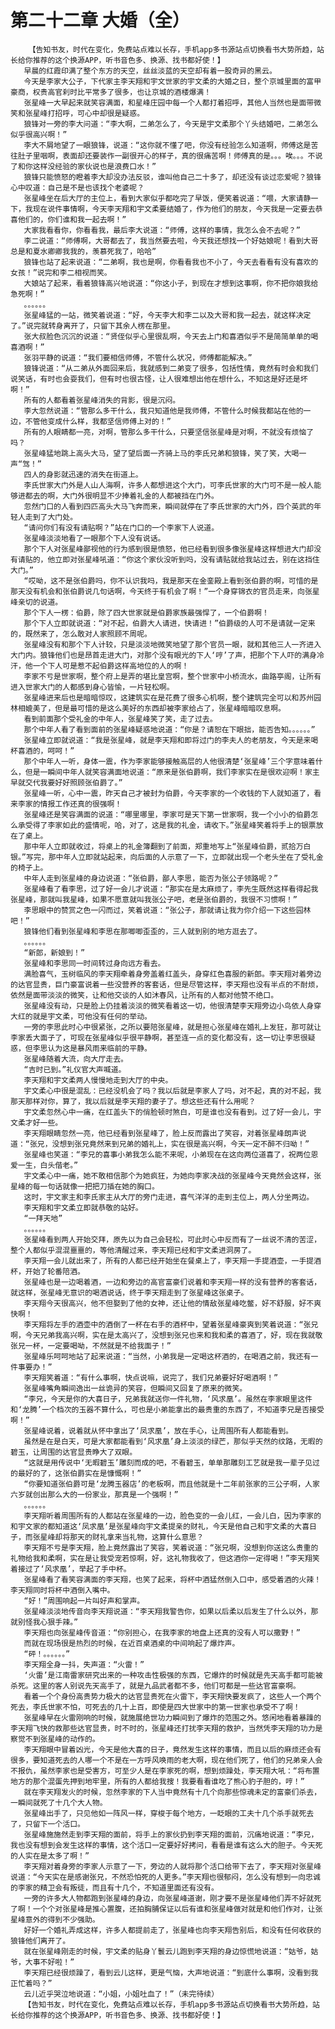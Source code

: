 # 第二十二章 大婚（全）
        【告知书友，时代在变化，免费站点难以长存，手机app多书源站点切换看书大势所趋，站长给你推荐的这个换源APP，听书音色多、换源、找书都好使！】
       早晨的红霞印满了整个东方的天空，丝丝淡蓝的天空却有着一股奇异的黑云。
       今天是李家大公子，下代家主李天翔和宇文世家的宇文柔的大婚之日，整个京城里面的富甲豪商，权贵高官刹时比平常多了很多，也让京城的酒楼爆满！
       张星峰一大早起来就笑容满面，和星峰庄园中每一个人都打着招呼，其他人当然也是面带微笑和张星峰打招呼，可心中却很是疑惑。
       狼锋对一旁的李大问道：“李大啊，二弟怎么了，今天是宇文柔那个丫头结婚吧，二弟怎么似乎很高兴啊！”
       李大不屑地望了一眼狼锋，说道：“这你就不懂了吧，你没有经验怎么知道啊，师傅这是苦往肚子里咽啊，表面却还要装作一副很开心的样子，真的很痛苦啊！师傅真的是。。。唉。。。不说了和你这样没经验的家伙说也是浪费口水！”
       狼锋只能愤怒的瞪着李大却没办法反驳，谁叫他自己二十多了，却还没有谈过恋爱呢？狼锋心中叹道：自己是不是也该找个老婆呢？
       张星峰坐在后大厅的主位上，看到大家似乎都吃完了早饭，便笑着说道：“喂，大家请静一下，我现在说件事情啊，今天李天翔和宇文柔要结婚了，作为他们的朋友，今天我是一定要去恭喜他们的，你们谁和我一起去啊！”
       大家我看看你，你看看我，最后李大说道：“师傅，这样的事情，我怎么会不去呢？”
       李二说道：“师傅啊，大哥都去了，我当然要去啦，今天我还想找一个好姑娘呢！看到大哥总是和夏水卿卿我我的，羡慕死我了，哈哈”
       狼锋也站了起来说道：“二弟啊，我也是啊，你看看我也不小了，今天去看看有没有喜欢的女孩！”说完和李二相视而笑。
       大娘站了起来，看着狼锋高兴地说道：“你这小子，到现在才想到这事啊，你不把你娘我给急死啊！”
       。。。。。。
       张星峰猛的一站，微笑着说道：“好，今天李大和李二以及大哥和我一起去，就这样决定了。”说完就转身离开了，只留下其余人楞在那里。
       张大叔脸色沉沉的说道：“贤侄似乎心里很乱啊，今天去上门和喜酒似乎不是简简单单的喝喜酒啊！”
       张羽平静的说道：“我们要相信师傅，不管什么状况，师傅都能解决。”
       狼锋说道：“从二弟从外面回来后，我就感到二弟变了很多，包括性情，竟然有时会和我们说笑话，有时也会耍我们，但有时也很古怪，让人很难想出他在想什么，不知这是好还是坏啊！”
       所有的人都看着张星峰消失的背影，很是沉闷。
       李大忽然说道：“管那么多干什么，我只知道他是我师傅，不管什么时候我都站在他的一边，不管他变成什么样，我都坚信师傅上对的！”
       所有的人眼睛都一亮，对啊，管那么多干什么，只要坚信张星峰是对啊，不就没有烦恼了吗？
       张星峰猛地跳上高头大马，望了望后面一齐骑上马的李氏兄弟和狼锋，笑了笑，大喝一声“驾！”
       四人的身影就迅速的消失在街道上。
       李氏世家大门外是人山人海啊，许多人都想进这个大门，可李氏世家的大门可不是一般人能够进都去的啊，大门外很明显不少捧着礼金的人都被挡在门外。
       忽然门口的人看到四匹高头大马飞奔而来，瞬间就停在了李氏世家的大门外，四个英武的年轻人走到了大门处。
       “请问你们有没有请贴啊？”站在门口的一个李家下人说道。
       张星峰淡淡地看了一眼那个下人没有说话。
       那个下人对张星峰鄙视他的行为感到很是愤怒，他已经看到很多像张星峰这样想进大门却没有请贴的，他立即对张星峰吼道：“你这个家伙没听到吗，没有请贴就给我站过去，别在这挡住大门。”
       “哎呦，这不是张伯爵吗，你不认识我吗，我是那天在金銮殿上看到张伯爵的啊，可惜的是那天没有机会和张伯爵说几句话啊，今天终于有机会了啊！”一个身穿锦衣的官员走来，向张星峰亲切的说道。
       那个下人一楞：伯爵，除了四大世家就是伯爵家族最强悍了，一个伯爵啊！
       那个下人立即就说道：“对不起，伯爵大人请进，快请进！”伯爵级的人可不是请就一定来的，既然来了，怎么敢对人家照顾不周呢。
       张星峰没有和那个下人计较，只是淡淡地微笑地望了那个官员一眼，就和其他三人一齐进入大门内。狼锋他们也是昂首走进大门，对那个没有眼光的下人‘哼’了声，把那个下人吓的满身冷汗，他一个下人可是惹不起伯爵这样高地位的人的啊！
       李家不亏是世家啊，整个府上是弄的堪比皇宫啊，整个世家中小桥流水，曲路亭阁，让所有进入世家大门的人都感到身心皆愉，一片轻松啊。
       张星峰进来后也是暗暗惊叹，这建筑实在是花费了很多心机啊，整个建筑完全可以和苏州园林相媲美了，但是最可惜的是这么美好的东西却被李家给占了，张星峰暗暗叹息啊。
       看到前面那个受礼金的中年人，张星峰笑了笑，走了过去。
       那个中年人看了看到面前的张星峰疑惑地说道：“你是？请恕在下眼拙，能否告知。。。。。。”
       张星峰立即就说道：“我是张星峰，就是李天翔和即将过门的李夫人的老朋友，今天是来喝杯喜酒的，呵呵！”
       那个中年人一听，身体一震，作为李家能够接触高层的人他很清楚‘张星峰’三个字意味着什么，但是一瞬间中年人就笑容满面地说道：“原来是张伯爵啊，我们李家实在是很欢迎啊！家主早就交代我要好好照顾张伯爵了。”
       张星峰一听，心中一震，昨天自己才被封为伯爵，今天李家的一个收钱的下人就知道了，看来李家的情报工作还真的很强啊！
       张星峰还是笑容满面的说道：“哪里哪里，李家可是天下第一世家啊，我一个小小的伯爵怎么承受得了李家如此的盛情呢，哈，对了，这是我的礼金，请收下。”张星峰笑着将手上的银票放在了桌上。
       那中年人立即就收过，将桌上的礼金簿翻到了前面，郑重地写上“张星峰伯爵，贰拾万白银。”写完，那中年人立即就站起来，向后面的人示意了一下，立即就出现一个老头坐在了受礼金的椅子上。
       中年人走到张星峰的身边说道：“张伯爵，鄙人李思，能否为张公子领路呢？”
       张星峰看了看李思，过了好一会儿才说道：“那实在是太麻烦了，李先生既然这样看得起我张星峰，那就叫我星峰，如果不愿意就叫我张公子吧，老是张伯爵的，我很不习惯啊！”
       李思眼中的赞赏之色一闪而过，笑着说道：“张公子，那就请让我为你介绍一下这些园林吧！”
       狼锋他们看到张星峰和李思在那唧唧歪歪的，三人就到别的地方逛去了。
       。。。。。。
       “新郎，新娘到！”
       张星峰和李思同一时间转过身向远方看去。
       满脸喜气，玉树临风的李天翔牵着身旁盖着红盖头，身穿红色喜服的新郎。李天翔对着旁边的达官显贵，巨门豪富说着一些没营养的客套话，但是尽管这样，李天翔也没有半点的不耐烦，依然是面带淡淡的微笑，让和他交谈的人如沐春风，让所有的人都对他赞不绝口。
       张星峰没有动，只是脸上仍挂着淡淡的微笑看着这一切，他很清楚李天翔旁边小鸟依人身穿大红的就是宇文柔，可他没有任何的举动。
       一旁的李思此时心中很紧张，之所以要陪张星峰，就是担心张星峰在婚礼上发狂，那可就让李家丢大面子了，可现在张星峰似乎很平静啊，甚至连一点的变化都没有，这一切让李思很疑惑，但李思认为这是暴风雨来临前的平静。
       张星峰随着大流，向大厅走去。
       “吉时已到。”礼仪官大声喊道。
       李天翔和宇文柔两人慢慢地走到大厅的中央。
       宇文柔心中很是混乱：已经没机会了吗？我以后就是李家人了吗，对不起，真的对不起，我那天那样对你，算了，我以后就是李天翔的妻子了。想这些还有什么用呢？
       宇文柔忽然心中一痛，在红盖头下的俏脸顿时煞白，可是谁也没有看到。过了好一会儿，宇文柔才好一些。
       李天翔眼睛忽然一亮，他已经看到张星峰了，脸上反而露出了笑容，对着张星峰朗声说道：“张兄，没想到张兄竟然来到兄弟的婚礼上，实在很是高兴啊，今天一定不醉不归呦！”
       张星峰也笑道：“李兄的喜事小弟我怎么能不来呢，小弟现在在这向两位道喜了，祝两位恩爱一生，白头偕老。”
       宇文柔心中一痛，她不敢相信那个为她疯狂，为她向李家决战的张星峰今天竟然会这样，张星峰的每一句话就像一把把刀插在她的胸口。
       这时，宇文家主和李氏家主从大厅的旁门走进，喜气洋洋的走到主位上，两人分坐两边。
       李天翔和宇文柔立即就恭敬的站好。
       “一拜天地”
       。。。。。。
       张星峰看到两人开始交拜，原先以为自己会轻松，可此时心中反而有了一丝说不清的苦涩，整个人都似乎混混噩噩的，等他清醒过来，李天翔已经和宇文柔进洞房了。
       李天翔一会儿就出来了，所有的人都已经开始坐在餐桌上了，李天翔一手提酒壶，一手提酒杯，开始了轮番陪酒。
       张星峰也是一边喝着酒，一边和旁边的高官富豪们说着和李天翔一样的没有营养的客套话，就这样，张星峰无意识的喝酒说话，终于李天翔走到了张星峰这张桌子。
       李天翔今天很高兴，他不但娶到了他的女神，还让他的情敌张星峰吃鳖，好不舒服，好不爽快啊！
       李天翔将左手的酒壶中的酒倒了一杯在右手的酒杯中，望着张星峰豪爽到笑着说道：“张兄啊，今天兄弟我高兴啊，实在是太高兴了，没想到张兄也来和我和柔的喜酒了，好，现在我就敬张兄一杯，一定要喝呦，不然就是不给我面子！”
       张星峰乐呵呵地站了起来说道：“当然，小弟我是一定喝这杯酒的，在喝酒之前，我还有一件事要办！”
       李天翔笑着道：“有什么事啊，快点说嘛，说完了，我们兄弟要好好喝酒啊！”
       张星峰嘴角瞬间逸出一丝诡异的笑容，但瞬间又回复了原来的微笑。
       “李兄，今天是你的大喜日子，兄弟我就送你一件礼物，‘风求凰’。虽然在李家眼里这件和‘龙腾’一个档次的玉器不算什么，可也是小弟能拿出的最贵重的东西了，不知道李兄是否接受啊！”
       张星峰说着，说着就从怀中拿出了‘凤求凰’，放在手心，让周围所有人都能看到。
       虽然是在是白天，可是大家都能看到‘风求凰’身上淡淡的绿芒，那似乎天然的纹路，无暇的碧玉，让周围的达官显贵睁大了双眼。
       “这就是用传说中‘无暇碧玉’雕刻而成的吧，不看碧玉，单单那雕刻工艺就是我一辈子见过的最好的了，这张伯爵实在是慷慨啊！”
       “你要知道张伯爵可是‘龙腾玉器店’的老板啊，而且他就是十二年前张家的三公子啊，人家六岁就创出那么大的一份家业，那真是一个强啊！”
       。。。。。。
       李天翔听着周围所有的人都站在张星峰的一边，脸色变的一会儿红，一会儿白，因为李家的和宇文家的都知道这‘凤求凰’是张星峰向宇文柔提亲的财礼，今天是他自己和宇文柔的大喜日子，而张星峰却将那天的财礼拿来当礼物，这算什么意思？
       李天翔不亏是李天翔，脸上竟然露出了笑容，笑着说道：“张兄啊，没想到你送这么贵重的礼物给我和柔啊，实在是让我受宠若惊啊，好，这礼物我收了，但这酒你一定得喝！”李天翔笑着接过了‘风求凰’，举起了手中杯。
       张星峰看了看笑容满面的李天翔，也笑了起来，将杯中酒猛然倒入口中，感受着酒的火辣！李天翔同时将杯中酒倒入嘴中。
       “好！”周围响起一片叫好声和掌声。
       张星峰淡淡地传音向李天翔说道：“李天翔我警告你，如果以后柔以后发生了什么以外，那就别怪我心狠手辣。”
       李天翔也向张星峰传音道：“你别担心，在我李家的地盘上还真的没有人可以撒野！”
       而就在现场很是热烈的时候，在近百桌酒桌的中间响起了爆炸声。
       “砰！。。。。。。”
       李天翔全身一抖，失声道：“火雷！”
       ‘火雷’是江南雷家研究出来的一种攻击性极强的东西，它爆炸的时候就是先天高手都可能被杀死。这里的客人别说先天高手了，就是九品武者都不多，他们可都是一些达官富豪啊。
       看着一个个身份高贵势力极大的达官显贵死在火雷下，李天翔快要发疯了，这些人一个两个死去，李氏世家不怕，可死去的几十上百，即使是四大世家中的第一世家也承受不了啊！
       张星峰早在火雷刚响的时候，就施展绝世功力瞬间到了爆炸的范围之外。悠闲地看着暴躁的李天翔飞快的救那些达官显贵，时不时的，张星峰还打扰李天翔的救护，当然凭李天翔的功力是察觉不到张星峰的动作的。
       李天翔眼中冒着凶光，今天是他大喜的日子，竟然发生这样的事情，而且以后的麻烦还会有很多，要知道死去的人哪一个不是在一方呼风唤雨的老大啊，现在他们死了，他们的兄弟亲人会不报仇，虽然李家也是受害方，可至少人是在李家死的啊，想到烦躁处，李天翔大吼：“将布置地方的那个混蛋先押到地牢里，所有的人都给我搜！我要看看谁吃了熊心豹子胆的，哼！”
       就在李天翔发火的时候，忽然李家的下人当中竟然有十几个向那些惊魂未定的富豪们杀去，一瞬间就死了十几个大人物。
       张星峰出手了，只见他如一阵风一样，穿梭于每个地方，一眨眼的工夫十几个杀手就死去了，只留下一个活口。
       张星峰施施然走到李天翔的面前，将手上的家伙扔到李天翔的面前，沉痛地说道：“李兄，我也没有想到会发生这样的事情，这个活口一定要好好拷问，看看是谁有这么大的胆子。今天死的人实在是太多了啊！”
       李天翔对着身旁的李家人示意了一下，旁边的人就将那个活口给带下去了，李天翔对张星峰说道：“今天实在是感谢张兄，不然恐怕死的人更多。”李天翔也很郁闷，怎么没有想到一向忠诚的李家的精卫会有叛徒，而且有十几个，不知道里面还有没有。
       一旁的许多大人物都跑到张星峰的身边，向张星峰道谢，刚才要不是张星峰他们弄不好就死了啊！一个个对张星峰是推心置腹，还拍胸脯保证以后有谁和张星峰做对就是和他们作对，让张星峰意外的得到不少强助。
       好好一个婚礼弄成这样，许多人都提前走了，张星峰也向李天翔告别后，和没有任何收获的狼锋他们离开了。
       就在张星峰刚走的时候，宇文柔的贴身丫鬟云儿跑到李天翔的身边惊慌地说道：“姑爷，姑爷，大事不好啦！”
       李天翔已经很烦躁了，看到云儿这样，更是气恼，大声地说道：“到底什么事啊，没看到我正忙着吗？”
       云儿近乎哭泣地说道：“小姐，小姐吐血了！”（未完待续）
       【告知书友，时代在变化，免费站点难以长存，手机app多书源站点切换看书大势所趋，站长给你推荐的这个换源APP，听书音色多、换源、找书都好使！】